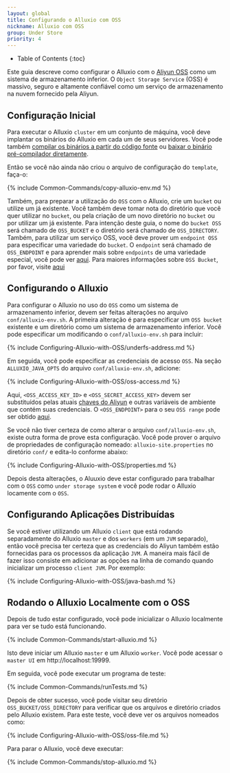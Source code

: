 ```yaml
---
layout: global
title: Configurando o Alluxio com OSS
nickname: Alluxio com OSS
group: Under Store
priority: 4
---
```


* Table of Contents
{:toc}

Este guia descreve como configurar o Alluxio com o [Aliyun OSS](http://www.aliyun.com/product/oss/?lang=en)
como um sistema de armazenamento inferior. O `Object Storage Service` (OSS) é massivo, seguro e altamente
confiável como um serviço de armazenamento na nuvem fornecido pela Aliyun.

## Configuração Inicial

Para executar o Alluxio `cluster` em um conjunto de máquina, você deve implantar os binários do Alluxio em
cada um de seus servidores. Você pode também
[compilar os binários a partir do código fonte](http://alluxio.org/documentation/master/Building-Alluxio-Master-Branch.html)
ou [baixar o binário pré-compilador diretamente](http://alluxio.org/documentation/master/Running-Alluxio-Locally.html).

Então se você não ainda não criou o arquivo de configuração do `template`, faça-o:

{% include Common-Commands/copy-alluxio-env.md %}

Também, para preparar a utilização do `OSS` com o Alluxio, crie um `bucket` ou utilize um já existente. Você também deve
tomar nota do diretório que você quer utilizar no `bucket`, ou pela criação de um novo diretório no `bucket` ou por utilizar
um já existente. Para intenção deste guia, o nome do `bucket OSS` será chamado de `OSS_BUCKET` e o diretório será
chamado de `OSS_DIRECTORY`. Também, para utilizar um serviço OSS, você deve prover um `endpoint OSS` para especificar
uma variedade do `bucket`. O `endpoint` será chamado de `OSS_ENDPOINT` e para aprender mais sobre `endpoints` de uma
variedade especial, você pode ver [aqui](http://intl.aliyun.com/docs#/pub/oss_en_us/product-documentation/domain-region).
Para maiores informações sobre `OSS Bucket`, por favor, visite
[aqui](http://intl.aliyun.com/docs#/pub/oss_en_us/product-documentation/function&bucket)

## Configurando o Alluxio

Para configurar o Alluxio no uso do `OSS` como um sistema de armazenamento inferior, devem ser feitas alterações no arquivo
`conf/alluxio-env.sh`. A primeira alteração é para especificar um `OSS bucket` existente e um diretório como um sistema
de armazenamento inferior. Você pode especificar um modificando o `conf/alluxio-env.sh` para incluir:

{% include Configuring-Alluxio-with-OSS/underfs-address.md %}

Em seguida, você pode especificar as credenciais de acesso `OSS`. Na seção `ALLUXIO_JAVA_OPTS` do arquivo
`conf/alluxio-env.sh`, adicione:

{% include Configuring-Alluxio-with-OSS/oss-access.md %}

Aqui, `<OSS_ACCESS_KEY_ID>` e `<OSS_SECRET_ACCESS_KEY>` devem ser substituídos pelas atuais
[chaves do Aliyun](https://ak-console.aliyun.com/#/accesskey) e outras variáveis de ambiente que contém suas credenciais.
O `<OSS_ENDPOINT>` para o seu `OSS range` pode ser obtido
[aqui](http://intl.aliyun.com/docs#/pub/oss_en_us/product-documentation/domain-region).

Se você não tiver certeza de como alterar o arquivo `conf/alluxio-env.sh`, existe outra forma de prove esta configuração.
Você pode prover o arquivo de propriedades de configuração nomeado: `alluxio-site.properties` no diretório `conf/`
e edita-lo conforme abaixo:

{% include Configuring-Alluxio-with-OSS/properties.md %}

Depois desta alterações, o Aluuxio deve estar configurado para trabalhar com o `OSS` como `under storage system` e você
pode rodar o Alluxio locamente com o `OSS`.

## Configurando Aplicações Distribuídas

Se você estiver utilizando um Alluxio `client` que está rodando separadamente do Alluxio `master` e dos `workers`
(em um `JVM` separado), então você precisa ter certeza que as credenciais do Aliyun também estão fornecidas para os
processos da aplicação `JVM`. A maneira mais fácil de fazer isso consiste em adicionar as opções na linha de comando
quando inicializar um processo `client JVM`. Por exemplo:

{% include Configuring-Alluxio-with-OSS/java-bash.md %}

## Rodando o Alluxio Localmente com o OSS

Depois de tudo estar configurado, você pode inicializar o Alluxio localmente para ver se tudo está funcionando.

{% include Common-Commands/start-alluxio.md %}

Isto deve iniciar um Alluxio `master` e um Alluxio `worker`. Você pode acessar o `master UI` em http://localhost:19999.

Em seguida, você pode executar um programa de teste:

{% include Common-Commands/runTests.md %}

Depois de obter sucesso, você pode visitar seu diretório `OSS_BUCKET/OSS_DIRECTORY` para verificar que os arquivos e
diretório criados pelo Alluxio existem. Para este teste, você deve ver os arquivos nomeados como:

{% include Configuring-Alluxio-with-OSS/oss-file.md %}

Para parar o Alluxio, você deve executar:

{% include Common-Commands/stop-alluxio.md %}
